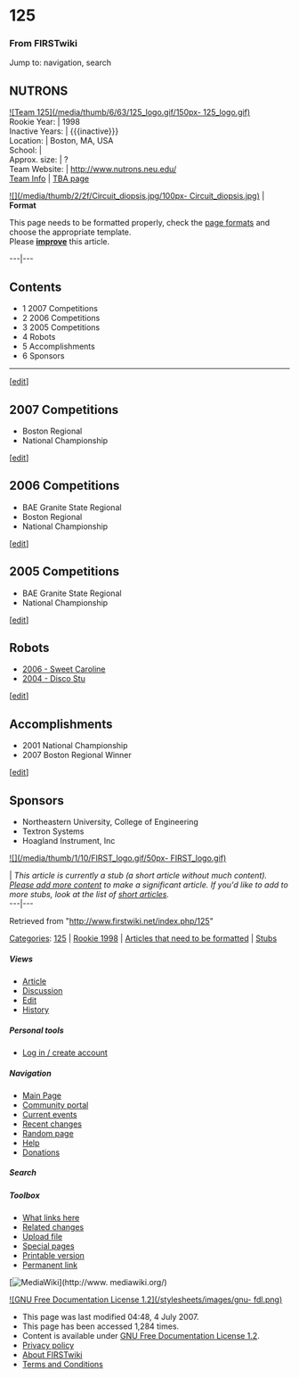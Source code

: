 # 125

### From FIRSTwiki

Jump to: navigation, search

NUTRONS  
---  
[![Team 125](/media/thumb/6/63/125_logo.gif/150px-
125_logo.gif)](/index.php/Image:125_logo.gif "Team 125" )  
Rookie Year: | 1998  
Inactive Years: | {{{inactive}}}  
Location: | Boston, MA, USA  
School: |  
Approx. size: | ?  
Team Website: | <http://www.nutrons.neu.edu/>  
[Team Info](https://my.usfirst.org/myarea/index.lasso?page=teaminfo&team=125
"https://my.usfirst.org/myarea/index.lasso?page=teaminfo&team=125" ) | [TBA
page](http://www.thebluealliance.net/tbatv/team.php?team=125
"http://www.thebluealliance.net/tbatv/team.php?team=125" )  
  
  

[![](/media/thumb/2/2f/Circuit_diopsis.jpg/100px-
Circuit_diopsis.jpg)](/index.php/Image:Circuit_diopsis.jpg "" ) |  **Format**  

This page needs to be formatted properly, check the [page
formats](/index.php/FIRSTwiki:Page_formats "FIRSTwiki:Page formats" ) and
choose the appropriate template.  
Please **[improve](http://www.firstwiki.net/index.php?title=125&action=edit
"http://www.firstwiki.net/index.php?title=125&action=edit" )** this article.  
  
---|---  
  
  

## Contents

  * 1 2007 Competitions
  * 2 2006 Competitions
  * 3 2005 Competitions
  * 4 Robots
  * 5 Accomplishments
  * 6 Sponsors  
---  
  
[[edit](/index.php?title=125&action=edit&section=1 "Edit section: 2007
Competitions" )]

## 2007 Competitions

  * Boston Regional 
  * National Championship 

[[edit](/index.php?title=125&action=edit&section=2 "Edit section: 2006
Competitions" )]

## 2006 Competitions

  * BAE Granite State Regional 
  * Boston Regional 
  * National Championship 

[[edit](/index.php?title=125&action=edit&section=3 "Edit section: 2005
Competitions" )]

## 2005 Competitions

  * BAE Granite State Regional 
  * National Championship 

[[edit](/index.php?title=125&action=edit&section=4 "Edit section: Robots" )]

## Robots

  * [2006 - Sweet Caroline](/index.php?title=Sweet_Caroline_%28125%29&action=edit "Sweet Caroline \(125\)" )
  * [2004 - Disco Stu](/index.php?title=Disco_Stu_%28125%29&action=edit "Disco Stu \(125\)" )

[[edit](/index.php?title=125&action=edit&section=5 "Edit section:
Accomplishments" )]

## Accomplishments

  * 2001 National Championship 
  * 2007 Boston Regional Winner 

[[edit](/index.php?title=125&action=edit&section=6 "Edit section: Sponsors" )]

## Sponsors

  * Northeastern University, College of Engineering 
  * Textron Systems 
  * Hoagland Instrument, Inc 

[![](/media/thumb/1/10/FIRST_logo.gif/50px-
FIRST_logo.gif)](/index.php/Image:FIRST_logo.gif "" )

|  _This article is currently a stub (a short article without much content).
[Please add more
content](http://www.firstwiki.net/index.php?title=125&action=edit
"http://www.firstwiki.net/index.php?title=125&action=edit" ) to make a
significant article. If you'd like to add to more stubs, look at the list of
[short articles](/index.php/Special:Shortpages "Special:Shortpages" )._  
---|---  
  
Retrieved from "<http://www.firstwiki.net/index.php/125>"

[Categories](/index.php?title=Special:Categories&article=125
"Special:Categories" ): [125](/index.php?title=Category:125&action=edit
"Category:125" ) | [Rookie 1998](/index.php/Category:Rookie_1998
"Category:Rookie 1998" ) | [Articles that need to be
formatted](/index.php/Category:Articles_that_need_to_be_formatted
"Category:Articles that need to be formatted" ) |
[Stubs](/index.php/Category:Stubs "Category:Stubs" )

##### Views

  * [Article](/index.php/125)
  * [Discussion](/index.php?title=Talk:125&action=edit)
  * [Edit](/index.php?title=125&action=edit)
  * [History](/index.php?title=125&action=history)

##### Personal tools

  * [Log in / create account](/index.php?title=Special:Userlogin&returnto=125)

[](/index.php/Main_Page "Main Page" )

##### Navigation

  * [Main Page](/index.php/Main_Page)
  * [Community portal](/index.php/FIRSTwiki:Community_portal)
  * [Current events](/index.php/Current_events)
  * [Recent changes](/index.php/Special:Recentchanges)
  * [Random page](/index.php/Special:Random)
  * [Help](/index.php/Help:Contents)
  * [Donations](/index.php/FIRSTwiki:Site_support)

##### Search



##### Toolbox

  * [What links here](/index.php/Special:Whatlinkshere/125)
  * [Related changes](/index.php/Special:Recentchangeslinked/125)
  * [Upload file](/index.php/Special:Upload)
  * [Special pages](/index.php/Special:Specialpages)
  * [Printable version](/index.php?title=125&printable=yes)
  * [Permanent link](/index.php?title=125&oldid=62020)

[![MediaWiki](/skins/common/images/poweredby_mediawiki_88x31.png)](http://www.
mediawiki.org/)

[![GNU Free Documentation License 1.2](/stylesheets/images/gnu-
fdl.png)](http://www.gnu.org/copyleft/fdl.html)

  * This page was last modified 04:48, 4 July 2007.
  * This page has been accessed 1,284 times.
  * Content is available under [GNU Free Documentation License 1.2](http://www.gnu.org/copyleft/fdl.html "http://www.gnu.org/copyleft/fdl.html" ).
  * [Privacy policy](/index.php/FIRSTwiki:Privacy_policy "FIRSTwiki:Privacy policy" )
  * [About FIRSTwiki](/index.php/FIRSTwiki:About "FIRSTwiki:About" )
  * [Terms and Conditions](/index.php/FIRSTwiki:Terms_and_conditions "FIRSTwiki:Terms and conditions" )

